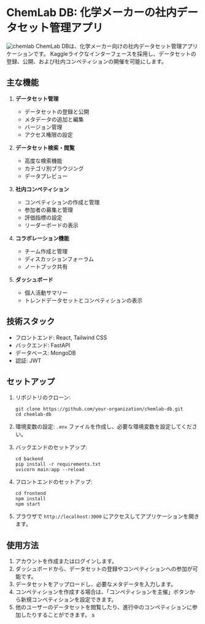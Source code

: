 # ChemLab DB: 化学メーカーの社内データセット管理アプリ

![chemlab](./chemlab_db.gif)
ChemLab DBは、化学メーカー向けの社内データセット管理アプリケーションです。
Kaggleライクなインターフェースを採用し、データセットの登録、公開、および社内コンペティションの開催を可能にします。

## 主な機能

1. **データセット管理**
   - データセットの登録と公開
   - メタデータの追加と編集
   - バージョン管理
   - アクセス権限の設定

2. **データセット検索・閲覧**
   - 高度な検索機能
   - カテゴリ別ブラウジング
   - データプレビュー

3. **社内コンペティション**
   - コンペティションの作成と管理
   - 参加者の募集と管理
   - 評価指標の設定
   - リーダーボードの表示

4. **コラボレーション機能**
   - チーム作成と管理
   - ディスカッションフォーラム
   - ノートブック共有

5. **ダッシュボード**
   - 個人活動サマリー
   - トレンドデータセットとコンペティションの表示

## 技術スタック

- フロントエンド: React, Tailwind CSS
- バックエンド: FastAPI
- データベース: MongoDB
- 認証: JWT

## セットアップ

1. リポジトリのクローン:
   ```
   git clone https://github.com/your-organization/chemlab-db.git
   cd chemlab-db
   ```

2. 環境変数の設定:
   `.env` ファイルを作成し、必要な環境変数を設定してください。

3. バックエンドのセットアップ:
   ```
   cd backend
   pip install -r requirements.txt
   uvicorn main:app --reload
   ```

4. フロントエンドのセットアップ:
   ```
   cd frontend
   npm install
   npm start
   ```

5. ブラウザで `http://localhost:3000` にアクセスしてアプリケーションを開きます。

## 使用方法

1. アカウントを作成またはログインします。
2. ダッシュボードから、データセットの登録やコンペティションへの参加が可能です。
3. データセットをアップロードし、必要なメタデータを入力します。
4. コンペティションを作成する場合は、「コンペティションを主催」ボタンから新規コンペティションを設定できます。
5. 他のユーザーのデータセットを閲覧したり、進行中のコンペティションに参加したりすることができます。
s
